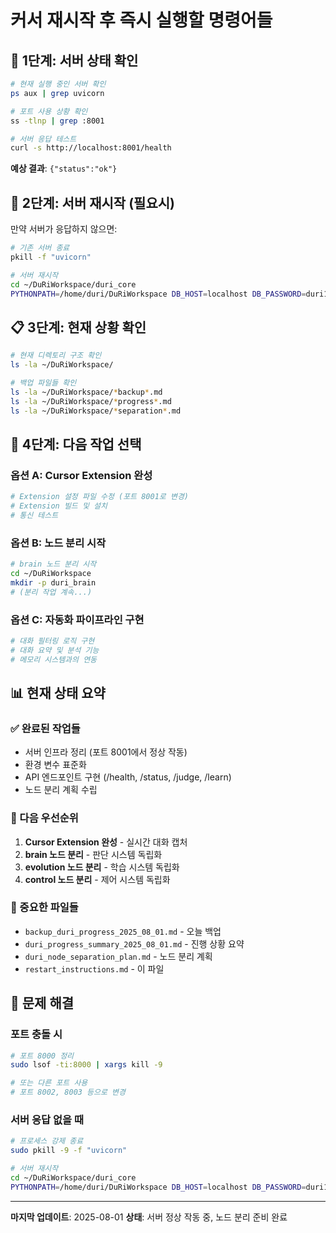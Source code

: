 # 커서 재시작 후 즉시 실행할 명령어들

## 🚀 **1단계: 서버 상태 확인**

```bash
# 현재 실행 중인 서버 확인
ps aux | grep uvicorn

# 포트 사용 상황 확인
ss -tlnp | grep :8001

# 서버 응답 테스트
curl -s http://localhost:8001/health
```

**예상 결과**: `{"status":"ok"}`

## 🔧 **2단계: 서버 재시작 (필요시)**

만약 서버가 응답하지 않으면:

```bash
# 기존 서버 종료
pkill -f "uvicorn"

# 서버 재시작
cd ~/DuRiWorkspace/duri_core
PYTHONPATH=/home/duri/DuRiWorkspace DB_HOST=localhost DB_PASSWORD=duri123 DB_USER=duri DB_NAME=duri_db python3 -m uvicorn app.main:app --host 0.0.0.0 --port 8001 --reload
```

## 📋 **3단계: 현재 상황 확인**

```bash
# 현재 디렉토리 구조 확인
ls -la ~/DuRiWorkspace/

# 백업 파일들 확인
ls -la ~/DuRiWorkspace/*backup*.md
ls -la ~/DuRiWorkspace/*progress*.md
ls -la ~/DuRiWorkspace/*separation*.md
```

## 🎯 **4단계: 다음 작업 선택**

### **옵션 A: Cursor Extension 완성**
```bash
# Extension 설정 파일 수정 (포트 8001로 변경)
# Extension 빌드 및 설치
# 통신 테스트
```

### **옵션 B: 노드 분리 시작**
```bash
# brain 노드 분리 시작
cd ~/DuRiWorkspace
mkdir -p duri_brain
# (분리 작업 계속...)
```

### **옵션 C: 자동화 파이프라인 구현**
```bash
# 대화 필터링 로직 구현
# 대화 요약 및 분석 기능
# 메모리 시스템과의 연동
```

## 📊 **현재 상태 요약**

### **✅ 완료된 작업들**
- 서버 인프라 정리 (포트 8001에서 정상 작동)
- 환경 변수 표준화
- API 엔드포인트 구현 (/health, /status, /judge, /learn)
- 노드 분리 계획 수립

### **🎯 다음 우선순위**
1. **Cursor Extension 완성** - 실시간 대화 캡처
2. **brain 노드 분리** - 판단 시스템 독립화
3. **evolution 노드 분리** - 학습 시스템 독립화
4. **control 노드 분리** - 제어 시스템 독립화

### **📁 중요한 파일들**
- `backup_duri_progress_2025_08_01.md` - 오늘 백업
- `duri_progress_summary_2025_08_01.md` - 진행 상황 요약
- `duri_node_separation_plan.md` - 노드 분리 계획
- `restart_instructions.md` - 이 파일

## 🚨 **문제 해결**

### **포트 충돌 시**
```bash
# 포트 8000 정리
sudo lsof -ti:8000 | xargs kill -9

# 또는 다른 포트 사용
# 포트 8002, 8003 등으로 변경
```

### **서버 응답 없을 때**
```bash
# 프로세스 강제 종료
sudo pkill -9 -f "uvicorn"

# 서버 재시작
cd ~/DuRiWorkspace/duri_core
PYTHONPATH=/home/duri/DuRiWorkspace DB_HOST=localhost DB_PASSWORD=duri123 DB_USER=duri DB_NAME=duri_db python3 -m uvicorn app.main:app --host 0.0.0.0 --port 8001 --reload
```

---

**마지막 업데이트**: 2025-08-01
**상태**: 서버 정상 작동 중, 노드 분리 준비 완료 
